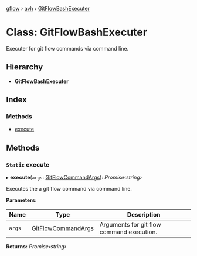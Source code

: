 [gflow](../README.md) › [avh](../modules/avh.md) › [GitFlowBashExecuter](avh.gitflowbashexecuter.md)

# Class: GitFlowBashExecuter

Executer for git flow commands via command line.

## Hierarchy

* **GitFlowBashExecuter**

## Index

### Methods

* [execute](avh.gitflowbashexecuter.md#static-execute)

## Methods

### `Static` execute

▸ **execute**(`args`: [GitFlowCommandArgs](../interfaces/avh.gitflowcommandargs.md)): *Promise‹string›*

Executes the a git flow command via command line.

**Parameters:**

Name | Type | Description |
------ | ------ | ------ |
`args` | [GitFlowCommandArgs](../interfaces/avh.gitflowcommandargs.md) | Arguments for git flow command execution.  |

**Returns:** *Promise‹string›*
